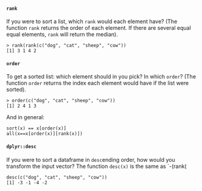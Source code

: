 #### `rank`
If you were to sort a list, which `rank` would each element have?
(The function `rank` returns the order of each element. If there are several equal equal elements, `rank` will return the median).
```
> rank(rank(c("dog", "cat", "sheep", "cow"))
[1] 3 1 4 2
``` 

#### `order`
To get a sorted list: which element should in you pick? In which `order`? 
(The function `order` returns the index each element would have if the list were sorted).
```
> order(c("dog", "cat", "sheep", "cow"))
[1] 2 4 1 3
```
And in general:
```
sort(x) == x[order(x)]
all(x==x[order(x)][rank(x)])
```

#### `dplyr::desc`
If you were to sort a dataframe in `desc`ending order, how would you transform the input vector?
The function `desc(x)` is the same as `-(rank(
```
desc(c("dog", "cat", "sheep", "cow"))
[1] -3 -1 -4 -2
```

<!--stackedit_data:
eyJoaXN0b3J5IjpbLTEyMDg5OTI4NzAsMTc0NDg5NTUzNiwtMT
Y5NzUwNjMzNSwxNTU5MzkyNjI3LC02MjgyOTE3OTUsLTEzNjA3
NTcxMzYsMTkwMTE4MzgzOV19
-->